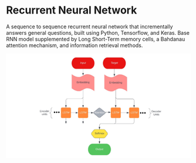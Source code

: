 # Recurrent Neural Network

A sequence to sequence recurrent neural network that incrementally answers general questions, built using Python, Tensorflow, and Keras.
Base RNN model supplemented by Long Short-Term memory cells, a Bahdanau attention mechanism, and information retrieval methods. 

![demo](demo.jpg)



